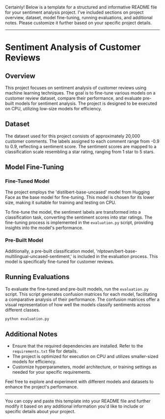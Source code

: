 Certainly! Below is a template for a structured and informative README file for your sentiment analysis project. I've included sections on project overview, dataset, model fine-tuning, running evaluations, and additional notes. Please customize it further based on your specific project details.

---

# Sentiment Analysis of Customer Reviews

## Overview

This project focuses on sentiment analysis of customer reviews using machine learning techniques. The goal is to fine-tune various models on a customer review dataset, compare their performance, and evaluate pre-built models for sentiment analysis. The project is designed to be executed on CPU, utilizing low-size models for efficiency.

## Dataset

The dataset used for this project consists of approximately 20,000 customer comments. The labels assigned to each comment range from -0.9 to 0.9, reflecting a sentiment score. The sentiment scores are mapped to a classification scale resembling a star rating, ranging from 1 star to 5 stars.

## Model Fine-Tuning

### Fine-Tuned Model

The project employs the 'distilbert-base-uncased' model from Hugging Face as the base model for fine-tuning. This model is chosen for its lower size, making it suitable for training and testing on CPU.

To fine-tune the model, the sentiment labels are transformed into a classification task, converting the sentiment scores into star ratings. The fine-tuning process is implemented in the `evaluation.py` script, providing insights into the model's performance.

### Pre-Built Model

Additionally, a pre-built classification model, 'nlptown/bert-base-multilingual-uncased-sentiment,' is included in the evaluation process. This model is specifically fine-tuned for customer reviews.

## Running Evaluations

To evaluate the fine-tuned and pre-built models, run the `evaluation.py` script. This script generates confusion matrices for each model, facilitating a comparative analysis of their performance. The confusion matrices offer a visual representation of how well the models classify sentiments across different classes.

```bash
python evaluation.py
```

## Additional Notes

- Ensure that the required dependencies are installed. Refer to the `requirements.txt` file for details.
- The project is optimized for execution on CPU and utilizes smaller-sized models for efficiency.
- Customize hyperparameters, model architecture, or training settings as needed for your specific requirements.

Feel free to explore and experiment with different models and datasets to enhance the project's performance.

---

You can copy and paste this template into your README file and further modify it based on any additional information you'd like to include or specific details about your project.
